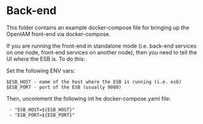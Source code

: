 # Back-end

This folder contains an example docker-compose file for bringing up the OpenIAM front-end via docker-compose.

If you are running the front-end in standalone mode (i.e. back-end services on one node, front-end services on another node),
then you need to tell the UI *where* the ESB is.  To do this:


Set the following ENV vars:

```
$ESB_HOST - name of the host where the ESB is running (i.e. esb)
$ESB_PORT - port of the ESB (usually 9080) 
```

Then, uncomment the following int he docker-compose.yaml file:

```
 - "ESB_HOST=${ESB_HOST}"
 - "ESB_PORT=${ESB_PORT}"
```